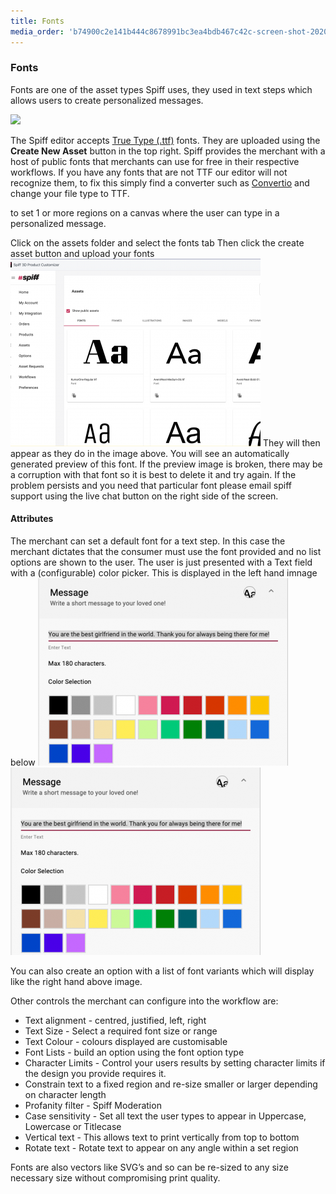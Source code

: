 ```yaml
---
title: Fonts
media_order: 'b74900c2e141b444c8678991bc3ea4bdb467c42c-screen-shot-2020-05-03-at-101954-pm.png,210f25906042709d16dac1510e0cc1d459d5ec8d-screen-shot-2020-03-25-at-45021-pm.png,ff018ba8964a8642639db783061d7c14b127ee5f-screen-shot-2020-03-25-at-45055-pm.png'
---
```


### Fonts

Fonts are one of the asset types Spiff uses, they used in text steps which allows users to create personalized messages.

![](https://help.spiff.com.au/user/pages/04.Spiff-Concepts/06.Asset-Library/01.fonts/Screen%20Shot%202020-09-25%20at%204.28.22%20pm.png)

The Spiff editor accepts [True Type (.ttf)](https://en.wikipedia.org/wiki/TrueType) fonts. They are uploaded using the **Create New Asset** button in the top right. Spiff provides the merchant with a host of public fonts that merchants can use for free in their respective workflows. If you have any fonts that are not TTF our editor will not recognize them, to fix this simply find a converter such as [Convertio](https://convertio.co/otf-ttf/) and change your file type to TTF.


to set 1 or more regions on a canvas where the user can type in a personalized message. 

Click on the assets folder and select the fonts tab
Then click the create asset button and upload your fonts
![](b74900c2e141b444c8678991bc3ea4bdb467c42c-screen-shot-2020-05-03-at-101954-pm.png?cropResize=600,400)
They will then appear as they do in the image above. You will see an automatically generated preview of this font. If the preview image is broken, there may be a corruption with that font so it is best to delete it and try again. If the problem persists and you need that particular font please email spiff support using the live chat button on the right side of the screen.   

#### Attributes
The merchant can set a default font for a text step. In this case the merchant dictates that the consumer must use the font provided and no list options are shown to the user. The user is just presented with a Text field with a (configurable) color picker. This is displayed in the left hand imnage below 
![](210f25906042709d16dac1510e0cc1d459d5ec8d-screen-shot-2020-03-25-at-45021-pm.png)![](210f25906042709d16dac1510e0cc1d459d5ec8d-screen-shot-2020-03-25-at-45021-pm.png)

You can also create an option with a list of font variants which will display like the right hand above image. 


Other controls the merchant can configure into the workflow are: 

- Text alignment - centred, justified, left, right
- Text Size - Select a required font size or range
- Text Colour - colours displayed are customisable
- Font Lists - build an option using the font option type 
- Character Limits - Control your users results by setting character limits if the design you provide requires it. 
- Constrain text to a fixed region and re-size smaller or larger depending on character length
- Profanity filter - Spiff Moderation 
- Case sensitivity - Set all text the user types to appear in Uppercase, Lowercase or Titlecase
- Vertical text - This allows text to print vertically from top to bottom 
- Rotate text - Rotate text to appear on any angle within a set region

Fonts are also vectors like SVG’s and so can be re-sized to any size necessary size without compromising print quality. 